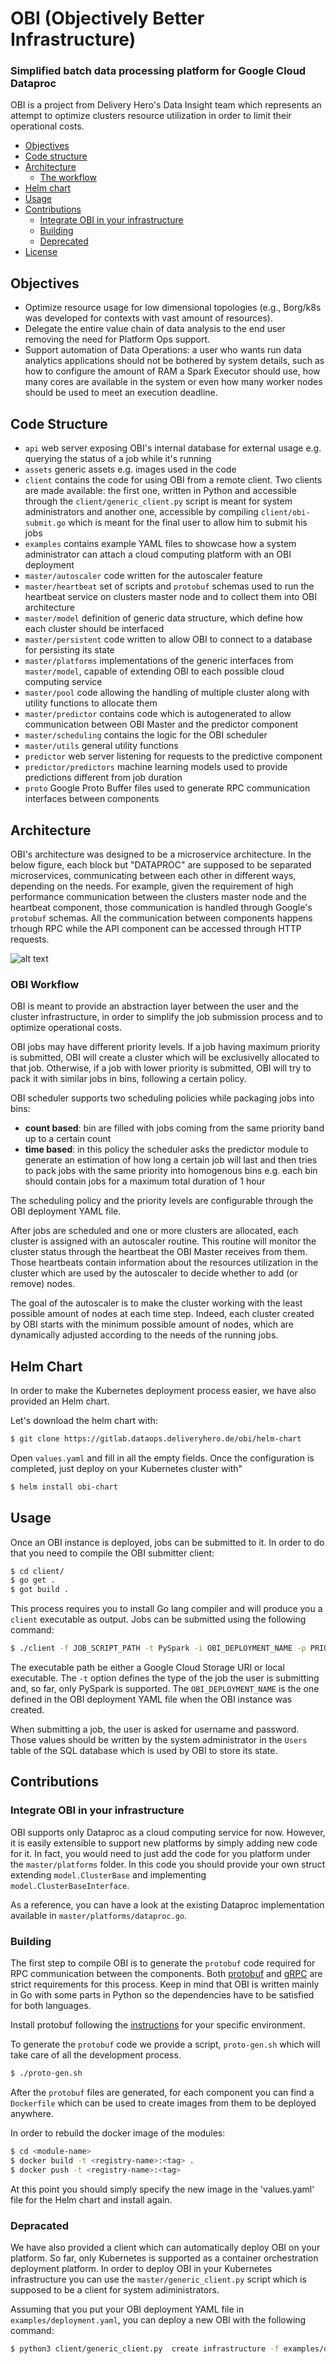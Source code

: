# OBI (Objectively Better Infrastructure)
### Simplified batch data processing platform for Google Cloud Dataproc

OBI is a project from Delivery Hero's Data Insight team which represents an
attempt to optimize clusters resource utilization in order to limit their
operational costs. 

- [Objectives](#objectives)
- [Code structure](#code-structure)
- [Architecture](#architecture)
    - [The workflow](#obi-workflow)
- [Helm chart](#helm-chart)
- [Usage](#usage)
- [Contributions](#contributions)
    - [Integrate OBI in your infrastructure](#integrate-obi-in-your-infrastracture)
    - [Building](#building)
    - [Deprecated](#deprecated)
- [License](#license)

## Objectives

 - Optimize resource usage for low dimensional topologies (e.g., Borg/k8s was
   developed for contexts with vast amount of resources).
 - Delegate the entire value chain of data analysis to the end user removing the
   need for Platform Ops support.
 - Support automation of Data Operations: a user who wants run data analytics
   applications should not be bothered by system details, such as how to
   configure the amount of RAM a Spark Executor should use, how many cores are
   available in the system or even how many worker nodes should be used to meet
   an execution deadline.

## Code Structure

 - `api` web server exposing OBI's internal database for external usage e.g.
   querying the status of a job while it's running
 - `assets` generic assets e.g. images used in the code
 - `client` contains the code for using OBI from a remote client. Two clients
   are made available: the first one, written in Python and accessible through
   the `client/generic_client.py` script is meant for system administrators and
   another one, accessible by compiling `client/obi-submit.go` which is meant
   for the final user to allow him to submit his jobs
 - `examples` contains example YAML files to showcase how a system administrator
   can attach a cloud computing platform with an OBI deployment
 - `master/autoscaler` code written for the autoscaler feature
 - `master/heartbeat` set of scripts and `protobuf` schemas used to run the
   heartbeat service on clusters master node and to collect them into OBI
   architecture
 - `master/model` definition of generic data structure, which define how each
   cluster should be interfaced
 - `master/persistent` code written to allow OBI to connect to a database for
   persisting its state
 - `master/platforms` implementations of the generic interfaces from
   `master/model`, capable of extending OBI to each possible cloud computing
   service
 - `master/pool` code allowing the handling of multiple cluster along with
   utility functions to allocate them
 - `master/predictor` contains code which is autogenerated to allow
   communication between OBI Master and the predictor component
 - `master/scheduling` contains the logic for the OBI scheduler
 - `master/utils` general utility functions
 - `predictor` web server listening for requests to the predictive component
 - `predictor/predictors` machine learning models used to provide predictions
   different from job duration
 - `proto` Google Proto Buffer files used to generate RPC communication
   interfaces between components

## Architecture

OBI's architecture was designed to be a microservice architecture. In the below
figure, each block but "DATAPROC" are supposed to be separated microservices,
communicating between each other in different ways, depending on the needs. For
example, given the requirement of high performance communication between the
clusters master node and the heartbeat component, those communication is handled
through Google's `protobuf` schemas. All the communication between components
happens trhough RPC while the API component can be accessed through HTTP
requests.

![alt text](assets/obi-architecture.jpg "OBI Architecture")

### OBI Workflow

OBI is meant to provide an abstraction layer between the user and the cluster
infrastructure, in order to simplify the job submission process and to optimize
operational costs.

OBI jobs may have different priority levels. If a job having maximum priority is
submitted, OBI will create a cluster which will be exclusivelly allocated to
that job. Otherwise, if a job with lower priority is submitted, OBI will try to
pack it with similar jobs in bins, following a certain policy.

OBI scheduler supports two scheduling policies while packaging jobs into bins:
 - **count based**: bin are filled with jobs coming from the same priority band
   up to a certain count
 - **time based**: in this policy the scheduler asks the predictor module to
   generate an estimation of how long a certain job will last and then tries to
   pack jobs with the same priority into homogenous bins e.g. each bin should
   contain jobs for a maximum total duration of 1 hour

The scheduling policy and the priority levels are configurable through the OBI
deployment YAML file.

After jobs are scheduled and one or more clusters are allocated, each cluster is
assigned with an autoscaler routine. This routine will monitor the cluster
status through the heartbeat the OBI Master receives from them. Those heartbeats
contain information about the resources utilization in the cluster which are
used by the autoscaler to decide whether to add (or remove) nodes.

The goal of the autoscaler is to make the cluster working with the least
possible amount of nodes at each time step. Indeed, each cluster created by OBI
starts with the minimum possible amount of nodes, which are dynamically adjusted
according to the needs of the running jobs.

## Helm Chart

In order to make the Kubernetes deployment process easier, we have also provided
an Helm chart.

Let's download the helm chart with:

```bash
$ git clone https://gitlab.dataops.deliveryhero.de/obi/helm-chart
```
Open `values.yaml` and fill in all the empty fields. Once the configuration is
completed, just deploy on your Kubernetes cluster with"

```bash
$ helm install obi-chart
```

## Usage
Once an OBI instance is deployed, jobs can be submitted to it. In order to do
that you need to compile the OBI submitter client:

```bash
$ cd client/
$ go get .
$ got build .
```

This process requires you to install Go lang compiler and will produce you a
`client` executable as output. Jobs can be submitted using the following
command:

```bash
$ ./client -f JOB_SCRIPT_PATH -t PySpark -i OBI_DEPLOYMENT_NAME -p PRIORITY -- EXE_ARGS
```

The executable path be either a Google Cloud Storage URI or local executable.
The `-t` option defines the type of the job the user is submitting and, so far,
only PySpark is supported. The `OBI_DEPLOYMENT_NAME` is the one defined in the
OBI deployment YAML file when the OBI instance was created.

When submitting a job, the user is asked for username and password. Those values
should be written by the system administrator  in the `Users` table of the SQL 
database which is used by OBI to store its state.

## Contributions

### Integrate OBI in your infrastructure

OBI supports only Dataproc as a cloud computing service for now. However, it is
easily extensible to support new platforms by simply adding new code for it. In
fact, you would need to just add the code for you platform under the
`master/platforms` folder. In this code you should provide your own struct
extending `model.ClusterBase` and implementing `model.ClusterBaseInterface`.

As a reference, you can have a look at the existing Dataproc implementation
available in `master/platforms/dataproc.go`.

### Building

The first step to compile OBI is to generate the `protobuf` code required for
RPC communication between the components. Both
[protobuf](https://developers.google.com/protocol-buffers/) and
[gRPC](https://grpc.io) are strict requirements for this process. Keep in mind
that OBI is written mainly in Go with some parts in Python so the dependencies
have to be satisfied for both languages.

Install protobuf following the [instructions](https://github.com/protocolbuffers/protobufs) for your specific environment. 

To generate the `protobuf` code we provide a script, `proto-gen.sh` which will
take care of all the development process.

```bash
$ ./proto-gen.sh
```

After the `protobuf` files are generated, for each component you can find a
`Dockerfile` which can be used to create images from them to be deployed
anywhere.

In order to rebuild the docker image of the modules:
```bash
$ cd <module-name>
$ docker build -t <registry-name>:<tag> .
$ docker push -t <registry-name>:<tag>
```

At this point you should simply specify the new image in the 'values.yaml' file 
for the Helm chart and install again.


### Depracated
We have also provided a client which can automatically deploy OBI on your
platform. So far, only Kubernetes is supported as a container orchestration
deployment platform. In order to deploy OBI in your Kubernetes infrastructure
you can use the `master/generic_client.py` script which is supposed to be a
client for system adiministrators.

Assuming that you put your OBI deployment YAML file in
`examples/deployment.yaml`, you can deploy a new OBI with the following command:

```bash
$ python3 client/generic_client.py  create infrastructure -f examples/deployment.yaml
```
